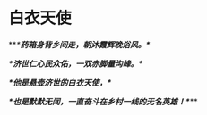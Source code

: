 # 白衣天使


***\***药箱身背乡间走，朝沐霞辉晚浴风。\****

***\*济世仁心民众佑，一双赤脚量沟峰。\****

***\*他是悬壶济世的白衣天使，\****

***\*也是默默无闻，一直奋斗在乡村一线的无名英雄！\******

